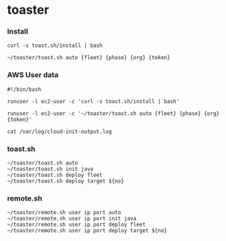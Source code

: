 # toaster

### Install
```
curl -s toast.sh/install | bash

~/toaster/toast.sh auto {fleet} {phase} {org} {token}
```

### AWS User data
```
#!/bin/bash

runuser -l ec2-user -c 'curl -s toast.sh/install | bash'

runuser -l ec2-user -c '~/toaster/toast.sh auto {fleet} {phase} {org} {token}'
```

```
cat /var/log/cloud-init-output.log
```

### toast.sh
```
~/toaster/toast.sh auto
~/toaster/toast.sh init java
~/toaster/toast.sh deploy fleet
~/toaster/toast.sh deploy target ${no}
```

### remote.sh
```
~/toaster/remote.sh user ip port auto
~/toaster/remote.sh user ip port init java
~/toaster/remote.sh user ip port deploy fleet
~/toaster/remote.sh user ip port deploy target ${no}
```
